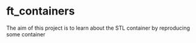 # ft_containers
The aim of this project is to learn about the STL container by reproducing some container
